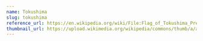 ```yaml
---
name: Tokushima
slug: tokushima
reference_url: https://en.wikipedia.org/wiki/File:Flag_of_Tokushima_Prefecture.svg
thumbnail_url: https://upload.wikimedia.org/wikipedia/commons/thumb/a/ac/Flag_of_Tokushima_Prefecture.svg/120px-Flag_of_Tokushima_Prefecture.svg.png
---
```

